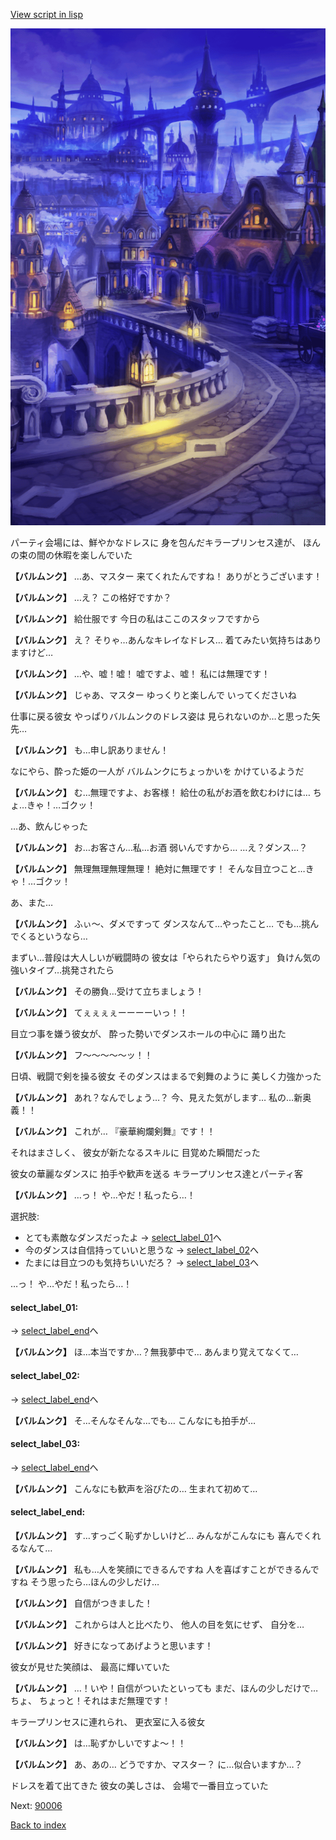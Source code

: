 [View script in lisp](../scripts/10091203.txt)

![town_night.png](../images/backgrounds/town_night.png)

パーティ会場には、鮮やかなドレスに
身を包んだキラープリンセス達が、
ほんの束の間の休暇を楽しんでいた

**【バルムンク】**
…あ、マスター
来てくれたんですね！
ありがとうございます！

**【バルムンク】**
…え？
この格好ですか？

**【バルムンク】**
給仕服です
今日の私はここのスタッフですから

**【バルムンク】**
え？
そりゃ…あんなキレイなドレス…
着てみたい気持ちはありますけど…

**【バルムンク】**
…や、嘘！嘘！
嘘ですよ、嘘！
私には無理です！

**【バルムンク】**
じゃあ、マスター
ゆっくりと楽しんで
いってくださいね

仕事に戻る彼女
やっぱりバルムンクのドレス姿は
見られないのか…と思った矢先…

**【バルムンク】**
も…申し訳ありません！

なにやら、酔った姫の一人が
バルムンクにちょっかいを
かけているようだ

**【バルムンク】**
む…無理ですよ、お客様！
給仕の私がお酒を飲むわけには…
ちょ…きゃ！…ゴクッ！

…あ、飲んじゃった

**【バルムンク】**
お…お客さん…私…お酒
弱いんですから…
…え？ダンス…？

**【バルムンク】**
無理無理無理無理！
絶対に無理です！
そんな目立つこと…きゃ！…ゴクッ！

あ、また…

**【バルムンク】**
ふぃ〜、ダメですって
ダンスなんて…やったこと…
でも…挑んでくるというなら…

まずい…普段は大人しいが戦闘時の
彼女は「やられたらやり返す」
負けん気の強いタイプ…挑発されたら

**【バルムンク】**
その勝負…受けて立ちましょう！

**【バルムンク】**
てぇぇぇぇーーーーいっ！！

目立つ事を嫌う彼女が、
酔った勢いでダンスホールの中心に
踊り出た

**【バルムンク】**
フ〜〜〜〜〜ッ！！

日頃、戦闘で剣を操る彼女
そのダンスはまるで剣舞のように
美しく力強かった

**【バルムンク】**
あれ？なんでしょう…？
今、見えた気がします…
私の…新奥義！！

**【バルムンク】**
これが…
『豪華絢爛剣舞』です！！

それはまさしく、
彼女が新たなるスキルに
目覚めた瞬間だった

彼女の華麗なダンスに
拍手や歓声を送る
キラープリンセス達とパーティ客

**【バルムンク】**
…っ！
や…やだ！私ったら…！

選択肢:
- とても素敵なダンスだったよ → [select_label_01](#select_label_01)へ
- 今のダンスは自信持っていいと思うな → [select_label_02](#select_label_02)へ
- たまには目立つのも気持ちいいだろ？ → [select_label_03](#select_label_03)へ

…っ！
や…やだ！私ったら…！

#### select_label_01:
 → [select_label_end](#select_label_end)へ

**【バルムンク】**
ほ…本当ですか…？無我夢中で…
あんまり覚えてなくて…

#### select_label_02:
 → [select_label_end](#select_label_end)へ

**【バルムンク】**
そ…そんなそんな…でも…
こんなにも拍手が…

#### select_label_03:
 → [select_label_end](#select_label_end)へ

**【バルムンク】**
こんなにも歓声を浴びたの…
生まれて初めて…

#### select_label_end:

**【バルムンク】**
す…すっごく恥ずかしいけど…
みんながこんなにも
喜んでくれるなんて…

**【バルムンク】**
私も…人を笑顔にできるんですね
人を喜ばすことができるんですね
そう思ったら…ほんの少しだけ…

**【バルムンク】**
自信がつきました！

**【バルムンク】**
これからは人と比べたり、
他人の目を気にせず、
自分を…

**【バルムンク】**
好きになってあげようと思います！

彼女が見せた笑顔は、
最高に輝いていた

**【バルムンク】**
…！いや！自信がついたといっても
まだ、ほんの少しだけで…ちょ、
ちょっと！それはまだ無理です！

キラープリンセスに連れられ、
更衣室に入る彼女

**【バルムンク】**
は…恥ずかしいですよ〜！！

**【バルムンク】**
あ、あの…
どうですか、マスター？
に…似合いますか…？

ドレスを着て出てきた
彼女の美しさは、
会場で一番目立っていた


Next: [90006](90006.md)

[Back to index](index.md)
